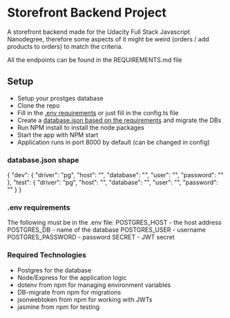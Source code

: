 # Storefront Backend Project

A storefront backend made for the Udacity Full Stack Javascript Nanodegree, therefore some aspects of it might be weird (orders / add products to orders) to match the criteria.

All the endpoints can be found in the REQUIREMENTS.md file

## Setup

- Setup your prostges database
- Clone the repo
- Fill in the [.env requirements](#.env) or just fill in the config.ts file
- Create a [database.json based on the requirements](#database.json) and migrate the DBs
- Run NPM install to install the node packages
- Start the app with NPM start
- Application runs in port 8000 by default (can be changed in config)

### database.json shape

{
"dev": {
"driver": "pg",
"host": "",
"database": "",
"user": "",
"password": ""
},
"test": {
"driver": "pg",
"host": "",
"database": "",
"user": "",
"password": ""
}
}

### .env requirements

The following must be in the .env file:
POSTGRES_HOST - the host address
POSTGRES_DB - name of the database
POSTGRES_USER - username
POSTGRES_PASSWORD - password
SECRET - JWT secret

### Required Technologies

- Postgres for the database
- Node/Express for the application logic
- dotenv from npm for managing environment variables
- DB-migrate from npm for migrations
- jsonwebtoken from npm for working with JWTs
- jasmine from npm for testing

